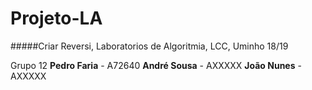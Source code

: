 # Projeto-LA
#####Criar Reversi, Laboratorios de Algoritmia, LCC, Uminho 18/19


Grupo 12
**Pedro Faria** - A72640
**André Sousa** - AXXXXX
**João Nunes** -  AXXXXX
